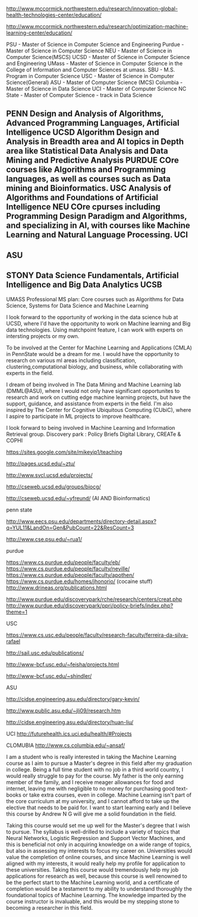 http://www.mccormick.northwestern.edu/research/innovation-global-health-technologies-center/education/

http://www.mccormick.northwestern.edu/research/optimization-machine-learning-center/education/



PSU - Master of Science in Computer Science and Engineering
Purdue - Master of Science in Computer Science
NEU - Master of Science in Computer Science(MSCS)
UCSD - Master of Science in Computer Science and Engineering
UMass - Master of Science in Computer Science in the College of Information and Computer Sciences at umass.
SBU - M.S. Program in Computer Science
USC - Master of Science in Computer Science(General)
ASU - Master of Computer Science (MCS)
Columbia - Master of Science in Data Science
UCI - Master of Computer Science
NC State - Master of Computer Science - track in Data Science


PENN
Design and Analysis of Algorithms, Advanced Programming Languages, Artificial Intelligence
UCSD
Algorithm Design and Analysis in Breadth area and AI topics in Depth area like Statistical Data Analysis and Data Mining and Predictive Analysis
PURDUE
COre courses like Algorithms and Programming languages, as well as courses such as Data mining and Bioinformatics.
USC
Analysis of Algorithms  and Foundations of Artificial Intelligence
NEU
COre cpurses including Programming Design Paradigm and Algorithms, and specializing in AI, with courses like Machine Learning and Natural Language Processing.
UCI
-
ASU
- 
STONY
Data Science Fundamentals, Artificial Intelligence and Big Data Analytics
UCSB
-
UMASS
Professional MS plan: Core courses such as Algorithms for Data Science, Systems for Data Science and Machine Learning


I look forward to the opportunity of working in the data science hub at UCSD, where I'd have the opportunity to work on Machine learning and Big data technologies. Using matchpoint feature, I can work with experts on intersting projects or my own.

To be involved at the Center for Machine Learning and Applications (CMLA) in PennState would be a dream for me. I would have the opportunity to research on various ml areas including  classification, clustering,computational biology, and business, while collaborating with experts in the field.

I dream of being involved in The Data Mining and Machine Learning lab (DMML@ASU), where I would not only have significant opportunites to research and work on cutting edge machine learning projects, but have the support, guidance, and assistance from experts in the field. I'm also inspired by The Center for Cognitive Ubiquitous Computing (CUbiC), where I aspire to participate in ML projects to improve healthcare.

I look forward to being involved in Machine Learning and Information Retrieval group.
Discovery park : Policy Briefs Digital Library, CREATe & COPHI


https://sites.google.com/site/mikeyip1/teaching

http://pages.ucsd.edu/~ztu/

http://www.svcl.ucsd.edu/projects/

http://cseweb.ucsd.edu/groups/biocg/

http://cseweb.ucsd.edu/~yfreund/ (AI AND Bioinformatics)


penn state

http://www.eecs.psu.edu/departments/directory-detail.aspx?q=YUL11&LandOn=Gen&PubCount=22&ResCount=3

http://www.cse.psu.edu/~rua1/

purdue

https://www.cs.purdue.edu/people/faculty/eb/
https://www.cs.purdue.edu/people/faculty/neville/
https://www.cs.purdue.edu/people/faculty/apothen/
https://www.cs.purdue.edu/homes/jhonorio/ (cocaine stuff)
http://www.drineas.org/publications.html

http://www.purdue.edu/discoverypark/rche/research/centers/creat.php
http://www.purdue.edu/discoverypark/ppri/policy-briefs/index.php?theme=1

USC

https://www.cs.usc.edu/people/faculty/research-faculty/ferreira-da-silva-rafael

http://sail.usc.edu/publications/

http://www-bcf.usc.edu/~feisha/projects.html

http://www-bcf.usc.edu/~shindler/


ASU

http://cidse.engineering.asu.edu/directory/gary-kevin/

http://www.public.asu.edu/~jli09/research.htm

http://cidse.engineering.asu.edu/directory/huan-liu/


UCI
http://futurehealth.ics.uci.edu/health/#Projects

CLOMUBIA
http://www.cs.columbia.edu/~ansaf/


I am a student who is really interested in taking the Machine Learning course as I aim to pursue a Master's degree in this field after my graduation in college. Being a full time student with no job in a third world country, I would really struggle to pay for the course. My father is the only earning member of the family, and I receive meager allowances for food and internet, leaving me with negligible to no money for purchasing good text-books or take extra courses, even in college. Machine Learning isn't part of the core curriculum at my university, and I cannot afford to take up the elective that needs to be paid for. I want to start learning early and I believe this course by Andrew N G will give me a solid foundation in the field. 

Taking this course would set me up well for the Master's degree that I wish to pursue. The syllabus is well-drilled to include a variety of topics that Neural Networks, Logistic Regression and Support Vector Machines, and this is beneficial not only in acquiring knowledge on a wide range of topics, but also in assessing my interests to focus my career on. Universities would value the completion of online courses, and since Machine Learning is well aligned with my interests, it would really help my profile for application to these universities. Taking this course would tremendously help my job applications for research as well, because this course is well renowned to be the perfect start to the Machine Learning  world, and a certificate of completion would be a testament to my ability to understand thoroughly the foundational topics of Machine Learning. The knowledge imparted by the course instructor is invaluable, and this would be my stepping stone to becoming a researcher in this field.
